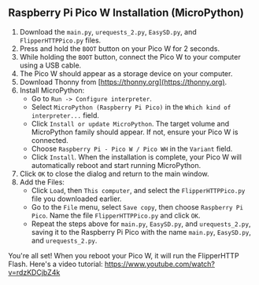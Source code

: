 ## Raspberry Pi Pico W Installation (MicroPython)

1. Download the `main.py`, `urequests_2.py`, `EasySD.py`, and `FlipperHTTPPico.py` files.
2. Press and hold the `BOOT` button on your Pico W for 2 seconds.
3. While holding the `BOOT` button, connect the Pico W to your computer using a USB cable.
4. The Pico W should appear as a storage device on your computer.
5. Download Thonny from [https://thonny.org](https://thonny.org).
6. Install MicroPython:
   - Go to `Run -> Configure interpreter`.
   - Select `MicroPython (Raspberry Pi Pico)` in the `Which kind of interpreter...` field.
   - Click `Install or update MicroPython`. The target volume and MicroPython family should appear. If not, ensure your Pico W is connected.
   - Choose `Raspberry Pi - Pico W / Pico WH` in the `Variant` field.
   - Click `Install`. When the installation is complete, your Pico W will automatically reboot and start running MicroPython.
7. Click `OK` to close the dialog and return to the main window.
8. Add the Files:
    - Click `Load`, then `This computer`, and select the `FlipperHTTPPico.py` file you downloaded earlier.
    - Go to the `File` menu, select `Save copy`, then choose `Raspberry Pi Pico`. Name the file `FlipperHTTPPico.py` and click `OK`.
    - Repeat the steps above for `main.py`, `EasySD.py`, and `urequests_2.py`, saving it to the Raspberry Pi Pico with the name `main.py`, `EasySD.py`, and `urequests_2.py`.

You're all set! When you reboot your Pico W, it will run the FlipperHTTP Flash. Here's a video tutorial: https://www.youtube.com/watch?v=rdzKDCjbZ4k
